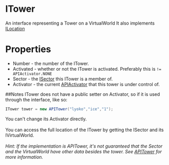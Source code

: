 # ITower
An interface representing a Tower on a VirtualWorld
It also implements [ILocation](../../RealWorld/Location/Abstract/ILocation.md)

# Properties
  + Number - the number of the ITower.
  + Activated - whether or not the ITower is activated. Preferably this is `!= APIActivator.NONE`<br>  
  + Sector - the [ISector](./ISector.md) this ITower is a member of.<br>
  + Activator - the current [APIActivator](../../VirtualStructures/APIActivator.md) that this tower is under control of.

##Notes
ITower does not have a public setter on Activator, so if it is used through the interface,
like so:
```csharp
ITower tower = new APITower("lyoko","ice","1");
```
You can't change its Activator directly.<br>  
You can access the full location of the ITower by getting the ISector and its IVirtualWorld.<br>  
*Hint: If the implementation is APITower, it's not guaranteed that the Sector and the VirtualWorld have other data besides the tower.
See [APITower](../../VirtualStructures/APITower.md) for more information.*

